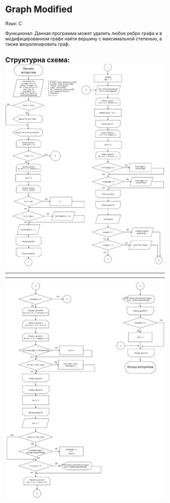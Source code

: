 # Graph Modified

Язык: C

Функционал: Данная программа может удалить любое ребро графа и в модифицированном графе найти вершину с максимальной степенью, а также визуализировать граф.

Структурна схема:
![Структурна схема:](https://github.com/beplop/Flita_Dz3/blob/main/struct%20scheme1!.png)
-----------------------------------------------------------------------------------------------------------------------------------------------------------------------------
-----------------------------------------------------------------------------------------------------------------------------------------------------------------------------
-----------------------------------------------------------------------------------------------------------------------------------------------------------------------------
![](https://github.com/beplop/Flita_Dz3/blob/main/struct%20scheme2!.png)
